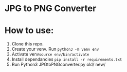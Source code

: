 # JPG to PNG Converter

# How to use:
1. Clone this repo.
2. Create your venv. Run `python3 -m venv env`
3. Activate venv`source env/bin/activate`
4. Install dependancies `pip install -r requirements.txt`
5. Run Python3 JPGtoPNGconverter.py old/ new/